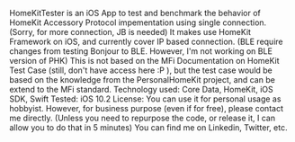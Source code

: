 HomeKitTester is an iOS App to test and benchmark the behavior of HomeKit Accessory Protocol impementation using single connection. (Sorry, for more connection, JB is needed)
It makes use HomeKit Framework on iOS, and currently cover IP based connection. (BLE require changes from testing Bonjour to BLE. However, I'm not working on BLE version of PHK)
This is not based on the MFi Documentation on HomeKit Test Case (still, don't have access here :P ), but the test case would be based on the knowledge from the PersonalHomeKit project, and can be extend to the MFi standard. 
Technology used: Core Data, HomeKit, iOS SDK, Swift
Tested: iOS 10.2
License: You can use it for personal usage as hobbyist. However, for business purpose (even if for free), please contact me directly. (Unless you need to repurpose the code, or release it, I can allow you to do that in 5 minutes) You can find me on Linkedin, Twitter, etc. 
